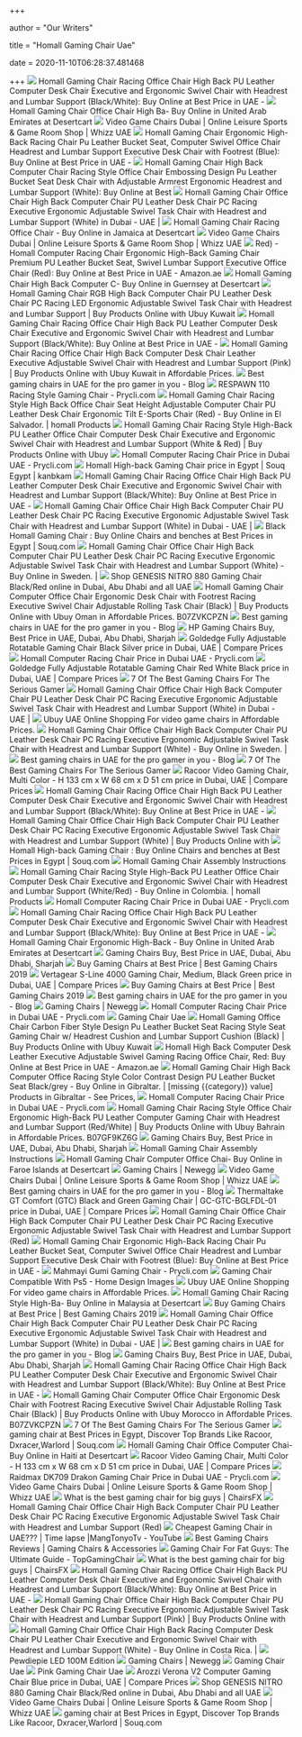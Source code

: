+++
        
author = "Our Writers"
        
title = "Homall Gaming Chair Uae"
        
date = 2020-11-10T06:28:37.481468
        
+++
[ ![](https://images-na.ssl-images-amazon.com/images/I/41HNQxDJ7GL._AC_SY400_.jpg)](https://images-na.ssl-images-amazon.com/images/I/41HNQxDJ7GL._AC_SY400_.jpg) Homall Gaming Chair Racing Office Chair High Back PU Leather Computer Desk  Chair Executive and Ergonomic Swivel Chair with Headrest and Lumbar Support  (Black/White): Buy Online at Best Price in UAE -
[ ![](https://m.media-amazon.com/images/I/41j7qiElDdL.jpg)](https://m.media-amazon.com/images/I/41j7qiElDdL.jpg) Homall Gaming Chair Office Chair High Ba- Buy Online in United Arab  Emirates at Desertcart
[ ![](https://images-na.ssl-images-amazon.com/images/I/412VvxLavbL.jpg)](https://images-na.ssl-images-amazon.com/images/I/412VvxLavbL.jpg) Video Game Chairs Dubai | Online Leisure Sports & Game Room Shop | Whizz UAE
[ ![](https://images-na.ssl-images-amazon.com/images/I/41slxpgaSWL._AC_SY400_.jpg)](https://images-na.ssl-images-amazon.com/images/I/41slxpgaSWL._AC_SY400_.jpg) Homall Gaming Chair Ergonomic High-Back Racing Chair Pu Leather Bucket Seat,  Computer Swivel Office Chair Headrest and Lumbar Support Executive Desk  Chair with Footrest (Blue): Buy Online at Best Price in UAE -
[ ![](https://images-na.ssl-images-amazon.com/images/I/4138Hh6EvdL._AC_SY400_.jpg)](https://images-na.ssl-images-amazon.com/images/I/4138Hh6EvdL._AC_SY400_.jpg) Homall Gaming Chair High Back Computer Chair Racing Style Office Chair  Embossing Design Pu Leather Bucket Seat Desk Chair with Adjustable Armrest  Ergonomic Headrest and Lumbar Support (White): Buy Online at Best
[ ![](https://images-na.ssl-images-amazon.com/images/I/51o0dhtJ+kL._UL500_.jpg)](https://images-na.ssl-images-amazon.com/images/I/51o0dhtJ+kL._UL500_.jpg) Homall Gaming Chair Office Chair High Back Computer Chair PU Leather Desk  Chair PC Racing Executive Ergonomic Adjustable Swivel Task Chair with  Headrest and Lumbar Support (White) in Dubai - UAE |
[ ![](https://images-na.ssl-images-amazon.com/images/I/71P%2BGuFUPbL.jpg)](https://images-na.ssl-images-amazon.com/images/I/71P%2BGuFUPbL.jpg) Homall Gaming Chair Racing Office Chair - Buy Online in Jamaica at  Desertcart
[ ![](https://images-na.ssl-images-amazon.com/images/I/41w8JY-lI+L.jpg)](https://images-na.ssl-images-amazon.com/images/I/41w8JY-lI+L.jpg) Video Game Chairs Dubai | Online Leisure Sports & Game Room Shop | Whizz UAE
[ ![](https://images-na.ssl-images-amazon.com/images/I/41Z8fU4jtEL._AC_SY400_.jpg)](https://images-na.ssl-images-amazon.com/images/I/41Z8fU4jtEL._AC_SY400_.jpg) Red) - Homall Computer Racing Chair Ergonomic High-Back Gaming Chair  Premium PU Leather Bucket Seat, Swivel Lumbar Support Executive Office Chair  (Red): Buy Online at Best Price in UAE - Amazon.ae
[ ![](https://m.media-amazon.com/images/I/71eviEgNZAL.jpg)](https://m.media-amazon.com/images/I/71eviEgNZAL.jpg) Homall Gaming Chair High Back Computer C- Buy Online in Guernsey at  Desertcart
[ ![](https://www.a.ubuy.com.kw/productimg/?image=aHR0cHM6Ly9pbWFnZXMtbmEuc3NsLWltYWdlcy1hbWF6b24uY29tL2ltYWdlcy9JLzcxS1V3b0RKMm1MLl9TUzQwMF8uanBn.jpg)](https://www.a.ubuy.com.kw/productimg/?image=aHR0cHM6Ly9pbWFnZXMtbmEuc3NsLWltYWdlcy1hbWF6b24uY29tL2ltYWdlcy9JLzcxS1V3b0RKMm1MLl9TUzQwMF8uanBn.jpg) Homall Gaming Chair RGB High Back Computer Chair PU Leather Desk Chair PC  Racing LED Ergonomic Adjustable Swivel Task Chair with Headrest and Lumbar  Support | Buy Products Online with Ubuy Kuwait
[ ![](https://images-na.ssl-images-amazon.com/images/I/41a4xyMmv9L._AC_SY400_.jpg)](https://images-na.ssl-images-amazon.com/images/I/41a4xyMmv9L._AC_SY400_.jpg) Homall Gaming Chair Racing Office Chair High Back PU Leather Computer Desk  Chair Executive and Ergonomic Swivel Chair with Headrest and Lumbar Support  (Black/White): Buy Online at Best Price in UAE -
[ ![](https://www.a.ubuy.com.kw/productimg/?image=aHR0cHM6Ly9pbWFnZXMtbmEuc3NsLWltYWdlcy1hbWF6b24uY29tL2ltYWdlcy9JLzgxVWV5QTdiMXVMLl9TUzQwMF8uanBn.jpg)](https://www.a.ubuy.com.kw/productimg/?image=aHR0cHM6Ly9pbWFnZXMtbmEuc3NsLWltYWdlcy1hbWF6b24uY29tL2ltYWdlcy9JLzgxVWV5QTdiMXVMLl9TUzQwMF8uanBn.jpg) Homall Gaming Chair Racing Office Chair High Back Computer Desk Chair  Leather Executive Adjustable Swivel Chair with Headrest and Lumbar Support  (Pink) | Buy Products Online with Ubuy Kuwait in Affordable Prices.
[ ![](https://ml8tymjeomgt.i.optimole.com/k9fZFdM-P16Lw0tX/w:300/h:300/q:auto/https://www.vouchercodesuae.com/blog/wp-content/uploads/51930TKuHL.jpg)](https://ml8tymjeomgt.i.optimole.com/k9fZFdM-P16Lw0tX/w:300/h:300/q:auto/https://www.vouchercodesuae.com/blog/wp-content/uploads/51930TKuHL.jpg) Best gaming chairs in UAE for the pro gamer in you - Blog
[ ![](https://prycli.com/wp-content/uploads/thumbs_dir/respawn-110-racing-style-gaming-chair-grey-rsp-110-gry-og6ldadmof1byurjbcwuae0x7117a3oirn13rq7kaw.jpg)](https://prycli.com/wp-content/uploads/thumbs_dir/respawn-110-racing-style-gaming-chair-grey-rsp-110-gry-og6ldadmof1byurjbcwuae0x7117a3oirn13rq7kaw.jpg) RESPAWN 110 Racing Style Gaming Chair - Prycli.com
[ ![](https://images-na.ssl-images-amazon.com/images/I/81L%2B%2BePF4mL.jpg)](https://images-na.ssl-images-amazon.com/images/I/81L%2B%2BePF4mL.jpg) Homall Gaming Chair Racing Style High Back Office Chair Seat Height  Adjustable Computer Chair PU Leather Desk Chair Ergonomic Tilt E-Sports  Chair (Red) - Buy Online in El Salvador. | homall Products
[ ![](https://www.ubuy.ma/productimg/?image=aHR0cHM6Ly9pbWFnZXMtbmEuc3NsLWltYWdlcy1hbWF6b24uY29tL2ltYWdlcy9JLzgxMTlnR3ZEQ2NMLl9TUzQwMF8uanBn.jpg)](https://www.ubuy.ma/productimg/?image=aHR0cHM6Ly9pbWFnZXMtbmEuc3NsLWltYWdlcy1hbWF6b24uY29tL2ltYWdlcy9JLzgxMTlnR3ZEQ2NMLl9TUzQwMF8uanBn.jpg) Homall Gaming Chair Racing Style High-Back PU Leather Office Chair Computer  Desk Chair Executive and Ergonomic Swivel Chair with Headrest and Lumbar  Support (White & Red) | Buy Products Online with Ubuy
[ ![](https://images-na.ssl-images-amazon.com/images/I/51tUYlmjH3L.jpg)](https://images-na.ssl-images-amazon.com/images/I/51tUYlmjH3L.jpg) Homall Computer Racing Chair Price in Dubai UAE - Prycli.com
[ ![](https://cf2.s3.souqcdn.com/item/2018/06/25/36/02/90/50/item_XL_36029050_142215882.jpg)](https://cf2.s3.souqcdn.com/item/2018/06/25/36/02/90/50/item_XL_36029050_142215882.jpg) Homall High-back Gaming Chair price in Egypt | Souq Egypt | kanbkam
[ ![](https://m.media-amazon.com/images/I/81r3Nb6rm1L.jpg)](https://m.media-amazon.com/images/I/81r3Nb6rm1L.jpg) Homall Gaming Chair Racing Office Chair High Back PU Leather Computer Desk  Chair Executive and Ergonomic Swivel Chair with Headrest and Lumbar Support  (Black/White): Buy Online at Best Price in UAE -
[ ![](https://images-na.ssl-images-amazon.com/images/I/51yb-G4VVsL._UL500_.jpg)](https://images-na.ssl-images-amazon.com/images/I/51yb-G4VVsL._UL500_.jpg) Homall Gaming Chair Office Chair High Back Computer Chair PU Leather Desk  Chair PC Racing Executive Ergonomic Adjustable Swivel Task Chair with  Headrest and Lumbar Support (White) in Dubai - UAE |
[ ![](https://cf1.s3.souqcdn.com/item/2019/10/18/77/78/30/68/item_L_77783068_0f457a301311a.jpg)](https://cf1.s3.souqcdn.com/item/2019/10/18/77/78/30/68/item_L_77783068_0f457a301311a.jpg) Black Homall Gaming Chair : Buy Online Chairs and benches at Best Prices in  Egypt | Souq.com
[ ![](https://images-na.ssl-images-amazon.com/images/I/71Bko3Ne4NL.jpg)](https://images-na.ssl-images-amazon.com/images/I/71Bko3Ne4NL.jpg) Homall Gaming Chair Office Chair High Back Computer Chair PU Leather Desk  Chair PC Racing Executive Ergonomic Adjustable Swivel Task Chair with  Headrest and Lumbar Support (White) - Buy Online in Sweden. |
[ ![](https://k.nooncdn.com/t_desktop-pdp-v1/v1587533193/N21029270A_1.jpg)](https://k.nooncdn.com/t_desktop-pdp-v1/v1587533193/N21029270A_1.jpg) Shop GENESIS NITRO 880 Gaming Chair Black/Red online in Dubai, Abu Dhabi  and all UAE
[ ![](https://www.ubuy.om/productimg/?image=aHR0cHM6Ly9pbWFnZXMtbmEuc3NsLWltYWdlcy1hbWF6b24uY29tL2ltYWdlcy9JLzcxbmFSM2gxWHdMLl9TUzQwMF8uanBn.jpg)](https://www.ubuy.om/productimg/?image=aHR0cHM6Ly9pbWFnZXMtbmEuc3NsLWltYWdlcy1hbWF6b24uY29tL2ltYWdlcy9JLzcxbmFSM2gxWHdMLl9TUzQwMF8uanBn.jpg) Homall Gaming Chair Computer Office Chair Ergonomic Desk Chair with  Footrest Racing Executive Swivel Chair Adjustable Rolling Task Chair  (Black) | Buy Products Online with Ubuy Oman in Affordable Prices.  B07ZVKCPZN
[ ![](https://ml8tymjeomgt.i.optimole.com/k9fZFdM-exPC_a6v/w:237/h:300/q:auto/https://www.vouchercodesuae.com/blog/wp-content/uploads/31YaCEp0KyL.jpg)](https://ml8tymjeomgt.i.optimole.com/k9fZFdM-exPC_a6v/w:237/h:300/q:auto/https://www.vouchercodesuae.com/blog/wp-content/uploads/31YaCEp0KyL.jpg) Best gaming chairs in UAE for the pro gamer in you - Blog
[ ![](https://microless.com/cdn/products/87f237f29a9132ecc4b5a3c244c33c31-hi.jpg)](https://microless.com/cdn/products/87f237f29a9132ecc4b5a3c244c33c31-hi.jpg) HP Gaming Chairs Buy, Best Price in UAE, Dubai, Abu Dhabi, Sharjah
[ ![](https://ae.pricenacdn.com/files/images/products/original/318/Fully-Adjustable-Rotatable-Gaming-Chair-Black-Silver_45486855_42165683ab0cc9990c516fb42ceea31c_t.jpg)](https://ae.pricenacdn.com/files/images/products/original/318/Fully-Adjustable-Rotatable-Gaming-Chair-Black-Silver_45486855_42165683ab0cc9990c516fb42ceea31c_t.jpg) Goldedge Fully Adjustable Rotatable Gaming Chair Black Silver price in  Dubai, UAE | Compare Prices
[ ![](https://images-na.ssl-images-amazon.com/images/I/51YMcEdsH8L.jpg)](https://images-na.ssl-images-amazon.com/images/I/51YMcEdsH8L.jpg) Homall Computer Racing Chair Price in Dubai UAE - Prycli.com
[ ![](https://ae.pricenacdn.com/files/images/products/original/318/Fully-Adjustable-Rotatable-Gaming-Chair-Red-White-Black_45486857_3240a7912685889d985c12ae00612a46_t.jpg)](https://ae.pricenacdn.com/files/images/products/original/318/Fully-Adjustable-Rotatable-Gaming-Chair-Red-White-Black_45486857_3240a7912685889d985c12ae00612a46_t.jpg) Goldedge Fully Adjustable Rotatable Gaming Chair Red White Black price in  Dubai, UAE | Compare Prices
[ ![](https://specials-images.forbesimg.com/imageserve/5e98cd9811164600064006c1/960x0.jpg?fit=scale)](https://specials-images.forbesimg.com/imageserve/5e98cd9811164600064006c1/960x0.jpg?fit=scale) 7 Of The Best Gaming Chairs For The Serious Gamer
[ ![](https://images-na.ssl-images-amazon.com/images/I/51oCkMWKY3L._UL500_.jpg)](https://images-na.ssl-images-amazon.com/images/I/51oCkMWKY3L._UL500_.jpg) Homall Gaming Chair Office Chair High Back Computer Chair PU Leather Desk  Chair PC Racing Executive Ergonomic Adjustable Swivel Task Chair with  Headrest and Lumbar Support (White) in Dubai - UAE |
[ ![](https://www.ubuy.ae/productimg/?image=aHR0cHM6Ly9tLm1lZGlhLWFtYXpvbi5jb20vaW1hZ2VzL0kvNjE5clhvbklUS0wuX0FDX1VTMjE4Xy5qcGc.jpg)](https://www.ubuy.ae/productimg/?image=aHR0cHM6Ly9tLm1lZGlhLWFtYXpvbi5jb20vaW1hZ2VzL0kvNjE5clhvbklUS0wuX0FDX1VTMjE4Xy5qcGc.jpg) Ubuy UAE Online Shopping For video game chairs in Affordable Prices.
[ ![](https://images-na.ssl-images-amazon.com/images/I/71Ucd6Fh0GL.jpg)](https://images-na.ssl-images-amazon.com/images/I/71Ucd6Fh0GL.jpg) Homall Gaming Chair Office Chair High Back Computer Chair PU Leather Desk  Chair PC Racing Executive Ergonomic Adjustable Swivel Task Chair with  Headrest and Lumbar Support (White) - Buy Online in Sweden. |
[ ![](https://ml8tymjeomgt.i.optimole.com/k9fZFdM-7HQWOcRR/w:300/h:300/q:auto/https://www.vouchercodesuae.com/blog/wp-content/uploads/511fVMTZAL.jpg)](https://ml8tymjeomgt.i.optimole.com/k9fZFdM-7HQWOcRR/w:300/h:300/q:auto/https://www.vouchercodesuae.com/blog/wp-content/uploads/511fVMTZAL.jpg) Best gaming chairs in UAE for the pro gamer in you - Blog
[ ![](https://specials-images.forbesimg.com/imageserve/5e98cdd2f45f0500075eb18c/960x0.jpg?cropX1=0&cropX2=500&cropY1=0&cropY2=500)](https://specials-images.forbesimg.com/imageserve/5e98cdd2f45f0500075eb18c/960x0.jpg?cropX1=0&cropX2=500&cropY1=0&cropY2=500) 7 Of The Best Gaming Chairs For The Serious Gamer
[ ![](https://ae.pricenacdn.com/files/images/products/original/318/Racoor-Video-Gaming-Chair-Multi-Color-H-133-cm-x-W-68-cm-x-D-51-cm_34519310_9ac9a8bcf41a03b164f82243cac02efc_t.jpg)](https://ae.pricenacdn.com/files/images/products/original/318/Racoor-Video-Gaming-Chair-Multi-Color-H-133-cm-x-W-68-cm-x-D-51-cm_34519310_9ac9a8bcf41a03b164f82243cac02efc_t.jpg) Racoor Video Gaming Chair, Multi Color - H 133 cm x W 68 cm x D 51 cm price  in Dubai, UAE | Compare Prices
[ ![](https://m.media-amazon.com/images/I/71RR7MrCHUL.jpg)](https://m.media-amazon.com/images/I/71RR7MrCHUL.jpg) Homall Gaming Chair Racing Office Chair High Back PU Leather Computer Desk  Chair Executive and Ergonomic Swivel Chair with Headrest and Lumbar Support  (Black/White): Buy Online at Best Price in UAE -
[ ![](https://www.ubuy.com.sa/productimg/?image=aHR0cHM6Ly9pbWFnZXMtbmEuc3NsLWltYWdlcy1hbWF6b24uY29tL2ltYWdlcy9JLzcxNU8xOTZBRzNMLl9TUzQwMF8uanBn.jpg)](https://www.ubuy.com.sa/productimg/?image=aHR0cHM6Ly9pbWFnZXMtbmEuc3NsLWltYWdlcy1hbWF6b24uY29tL2ltYWdlcy9JLzcxNU8xOTZBRzNMLl9TUzQwMF8uanBn.jpg) Homall Gaming Chair Office Chair High Back Computer Chair PU Leather Desk  Chair PC Racing Executive Ergonomic Adjustable Swivel Task Chair with  Headrest and Lumbar Support (White) | Buy Products Online with
[ ![](https://cf4.s3.souqcdn.com/item/2018/06/21/36/02/90/50/item_L_36029050_142077775.jpg)](https://cf4.s3.souqcdn.com/item/2018/06/21/36/02/90/50/item_L_36029050_142077775.jpg) Homall High-back Gaming Chair : Buy Online Chairs and benches at Best  Prices in Egypt | Souq.com
[ ![](https://www.hannaseo.com/wp-content/uploads/2018/06/homall-executive-swivel-chair-2.png)](https://www.hannaseo.com/wp-content/uploads/2018/06/homall-executive-swivel-chair-2.png) Homall Gaming Chair Assembly Instructions
[ ![](https://m.media-amazon.com/images/I/41hxrM-4WkL.jpg)](https://m.media-amazon.com/images/I/41hxrM-4WkL.jpg) Homall Gaming Chair Racing Style High-Back PU Leather Office Chair Computer  Desk Chair Executive and Ergonomic Swivel Chair with Headrest and Lumbar  Support (White/Red) - Buy Online in Colombia. | homall Products
[ ![](https://prycli.com/wp-content/uploads/2019/11/raidmax-dk709-drakon-gaming-chair-ergonomic-racing-style-pu-leather-seat-300x300.jpg)](https://prycli.com/wp-content/uploads/2019/11/raidmax-dk709-drakon-gaming-chair-ergonomic-racing-style-pu-leather-seat-300x300.jpg) Homall Computer Racing Chair Price in Dubai UAE - Prycli.com
[ ![](https://m.media-amazon.com/images/I/81R52+rsUEL.jpg)](https://m.media-amazon.com/images/I/81R52+rsUEL.jpg) Homall Gaming Chair Racing Office Chair High Back PU Leather Computer Desk  Chair Executive and Ergonomic Swivel Chair with Headrest and Lumbar Support  (Black/White): Buy Online at Best Price in UAE -
[ ![](https://images-na.ssl-images-amazon.com/images/I/51U2HeoRKpL.jpg)](https://images-na.ssl-images-amazon.com/images/I/51U2HeoRKpL.jpg) Homall Gaming Chair Ergonomic High-Back - Buy Online in United Arab  Emirates at Desertcart
[ ![](https://microless.com/cdn/products/82ba5110b5e0f91b67c6a5006e492e23-md.jpg)](https://microless.com/cdn/products/82ba5110b5e0f91b67c6a5006e492e23-md.jpg) Gaming Chairs Buy, Best Price in UAE, Dubai, Abu Dhabi, Sharjah
[ ![](https://www.dubaigamers.com/wp-content/uploads/2019/03/CG-CHAIR-ARMOR-S-ROY-1.jpg)](https://www.dubaigamers.com/wp-content/uploads/2019/03/CG-CHAIR-ARMOR-S-ROY-1.jpg) Buy Gaming Chairs at Best Price | Best Gaming Chairs 2019
[ ![](https://ae.pricenacdn.com/files/images/products/original/318/Vertagear-S-Line-4000-Gaming-Chair-Medium-Black-Green_41050751_74fe86b0c74ae9a2a0961c987fff3e5f_t.jpg?d=ax300)](https://ae.pricenacdn.com/files/images/products/original/318/Vertagear-S-Line-4000-Gaming-Chair-Medium-Black-Green_41050751_74fe86b0c74ae9a2a0961c987fff3e5f_t.jpg?d=ax300) Vertagear S-Line 4000 Gaming Chair, Medium, Black Green price in Dubai, UAE  | Compare Prices
[ ![](https://www.dubaigamers.com/wp-content/uploads/2019/01/image_2334.png)](https://www.dubaigamers.com/wp-content/uploads/2019/01/image_2334.png) Buy Gaming Chairs at Best Price | Best Gaming Chairs 2019
[ ![](https://ml8tymjeomgt.i.optimole.com/k9fZFdM-li5ALGTl/w:612/h:612/q:auto/https://www.vouchercodesuae.com/blog/wp-content/uploads/istockphoto-1187064129-612x612.jpg)](https://ml8tymjeomgt.i.optimole.com/k9fZFdM-li5ALGTl/w:612/h:612/q:auto/https://www.vouchercodesuae.com/blog/wp-content/uploads/istockphoto-1187064129-612x612.jpg) Best gaming chairs in UAE for the pro gamer in you - Blog
[ ![](https://c1.neweggimages.com/ProductImageCompressAll300/2T4-029X-00026-S01.jpg)](https://c1.neweggimages.com/ProductImageCompressAll300/2T4-029X-00026-S01.jpg) Gaming Chairs | Newegg
[ ![](https://images-na.ssl-images-amazon.com/images/I/51jY6M2hHnL.jpg)](https://images-na.ssl-images-amazon.com/images/I/51jY6M2hHnL.jpg) Homall Computer Racing Chair Price in Dubai UAE - Prycli.com
[ ![](https://i.pinimg.com/originals/07/3f/ce/073fce7e1e578f914acae0b0b76d8a08.jpg)](https://i.pinimg.com/originals/07/3f/ce/073fce7e1e578f914acae0b0b76d8a08.jpg) Gaming Chair Uae
[ ![](https://www.a.ubuy.com.kw/productimg/?image=aHR0cHM6Ly9pbWFnZXMtbmEuc3NsLWltYWdlcy1hbWF6b24uY29tL2ltYWdlcy9JLzcxTWhZTUdBTTJMLl9TUzQwMF8uanBn.jpg)](https://www.a.ubuy.com.kw/productimg/?image=aHR0cHM6Ly9pbWFnZXMtbmEuc3NsLWltYWdlcy1hbWF6b24uY29tL2ltYWdlcy9JLzcxTWhZTUdBTTJMLl9TUzQwMF8uanBn.jpg) Homall Gaming Office Chair Carbon Fiber Style Design Pu Leather Bucket Seat  Racing Style Seat Gaming Chair w/ Headrest Cushion and Lumbar Support  Cushion (Black) | Buy Products Online with Ubuy Kuwait
[ ![](https://images-na.ssl-images-amazon.com/images/I/411A%2BLl0gHL._AC_SY400_.jpg)](https://images-na.ssl-images-amazon.com/images/I/411A%2BLl0gHL._AC_SY400_.jpg) Homall High Back Computer Desk Leather Executive Adjustable Swivel Gaming  Racing Office Chair, Red: Buy Online at Best Price in UAE - Amazon.ae
[ ![](https://images-na.ssl-images-amazon.com/images/I/417xAot+CxL.jpg)](https://images-na.ssl-images-amazon.com/images/I/417xAot+CxL.jpg) Homall Gaming Chair High Back Computer Office Racing Style Color Contrast  Design PU Leather Bucket Seat Black/grey - Buy Online in Gibraltar. |  [missing {{category}} value] Products in Gibraltar - See Prices,
[ ![](https://images-na.ssl-images-amazon.com/images/I/51M1SfWXG4L.jpg)](https://images-na.ssl-images-amazon.com/images/I/51M1SfWXG4L.jpg) Homall Computer Racing Chair Price in Dubai UAE - Prycli.com
[ ![](https://www.ubuy.com.bh/productimg/?image=aHR0cHM6Ly9pbWFnZXMtbmEuc3NsLWltYWdlcy1hbWF6b24uY29tL2ltYWdlcy9JLzYxUFl2empHZ09MLl9TUzQwMF8uanBn.jpg)](https://www.ubuy.com.bh/productimg/?image=aHR0cHM6Ly9pbWFnZXMtbmEuc3NsLWltYWdlcy1hbWF6b24uY29tL2ltYWdlcy9JLzYxUFl2empHZ09MLl9TUzQwMF8uanBn.jpg) Homall Gaming Chair Racing Style Office Chair Ergonomic High-Back PU  Leather Computer Gaming Chair with Headrest and Lumbar Support (Red/White)  | Buy Products Online with Ubuy Bahrain in Affordable Prices. B07GF9KZ6G
[ ![](https://microless.com/cdn/products/766ef91c658d44dc5be41f06fa401e42-md.jpg)](https://microless.com/cdn/products/766ef91c658d44dc5be41f06fa401e42-md.jpg) Gaming Chairs Buy, Best Price in UAE, Dubai, Abu Dhabi, Sharjah
[ ![](https://cdn.shopify.com/s/files/1/0013/7032/5053/files/71gPGWOGU_L._SL1000_1024x1024.jpg?v=1532658906)](https://cdn.shopify.com/s/files/1/0013/7032/5053/files/71gPGWOGU_L._SL1000_1024x1024.jpg?v=1532658906) Homall Gaming Chair Assembly Instructions
[ ![](https://images-na.ssl-images-amazon.com/images/I/61UJD0naMoL.jpg)](https://images-na.ssl-images-amazon.com/images/I/61UJD0naMoL.jpg) Homall Gaming Chair Computer Office Chai- Buy Online in Faroe Islands at  Desertcart
[ ![](https://c1.neweggimages.com/ProductImageCompressAll300/AGDW_131992708255768348sAbj57KEdv.jpg)](https://c1.neweggimages.com/ProductImageCompressAll300/AGDW_131992708255768348sAbj57KEdv.jpg) Gaming Chairs | Newegg
[ ![](https://images-na.ssl-images-amazon.com/images/I/81wZ3QFXOoL._SL160_.jpg)](https://images-na.ssl-images-amazon.com/images/I/81wZ3QFXOoL._SL160_.jpg) Video Game Chairs Dubai | Online Leisure Sports & Game Room Shop | Whizz UAE
[ ![](https://ml8tymjeomgt.i.optimole.com/k9fZFdM-3DjwKvkB/w:450/h:300/q:auto/https://www.vouchercodesuae.com/blog/wp-content/uploads/istockphoto-1168477613-612x612.jpg)](https://ml8tymjeomgt.i.optimole.com/k9fZFdM-3DjwKvkB/w:450/h:300/q:auto/https://www.vouchercodesuae.com/blog/wp-content/uploads/istockphoto-1168477613-612x612.jpg) Best gaming chairs in UAE for the pro gamer in you - Blog
[ ![](https://ae.pricenacdn.com/files/images/products/original/318/Thermaltake-GT-Comfort-GTC-Black-and-Green-Gaming-Chair-GC-GTC-BGLFDL-01_20055091_94bd27a4e8ba6ea443169e324477e2f3.jpg?d=ax300)](https://ae.pricenacdn.com/files/images/products/original/318/Thermaltake-GT-Comfort-GTC-Black-and-Green-Gaming-Chair-GC-GTC-BGLFDL-01_20055091_94bd27a4e8ba6ea443169e324477e2f3.jpg?d=ax300) Thermaltake GT Comfort (GTC) Black and Green Gaming Chair |  GC-GTC-BGLFDL-01 price in Dubai, UAE | Compare Prices
[ ![](https://images-na.ssl-images-amazon.com/images/I/519B4n-AbsL._AC_SY400_.jpg)](https://images-na.ssl-images-amazon.com/images/I/519B4n-AbsL._AC_SY400_.jpg) Homall Gaming Chair Office Chair High Back Computer Chair PU Leather Desk  Chair PC Racing Executive Ergonomic Adjustable Swivel Task Chair with  Headrest and Lumbar Support (Red)
[ ![](https://m.media-amazon.com/images/I/71ItdwoafnL.jpg)](https://m.media-amazon.com/images/I/71ItdwoafnL.jpg) Homall Gaming Chair Ergonomic High-Back Racing Chair Pu Leather Bucket Seat,  Computer Swivel Office Chair Headrest and Lumbar Support Executive Desk  Chair with Footrest (Blue): Buy Online at Best Price in UAE -
[ ![](https://prycli.com/wp-content/uploads/thumbs_dir/mahmayi-gumi-09854-gaming-chair-blackwhite-50-x-45-x-138-cm-1-og6kvdkcg2imqcs5wm6rrwqpopbelqknmzi0jwrmvc.jpg)](https://prycli.com/wp-content/uploads/thumbs_dir/mahmayi-gumi-09854-gaming-chair-blackwhite-50-x-45-x-138-cm-1-og6kvdkcg2imqcs5wm6rrwqpopbelqknmzi0jwrmvc.jpg) Mahmayi Gumi Gaming Chair - Prycli.com
[ ![](https://ae01.alicdn.com/kf/U0d7541cd00e54830ba20dec97c8e12ffR/Up-Seat-Original-playseats-Challenge-gaming-chair-for-PS5-PS4-Xbox-PS2-PS3-Xbox-360-Wii.jpg_Q90.jpg_.webp)](https://ae01.alicdn.com/kf/U0d7541cd00e54830ba20dec97c8e12ffR/Up-Seat-Original-playseats-Challenge-gaming-chair-for-PS5-PS4-Xbox-PS2-PS3-Xbox-360-Wii.jpg_Q90.jpg_.webp) Gaming Chair Compatible With Ps5 - Home Design Images
[ ![](https://www.ubuy.ae/productimg/?image=aHR0cHM6Ly9tLm1lZGlhLWFtYXpvbi5jb20vaW1hZ2VzL0kvNzFPK1gzT1ZtWUwuX0FDX1VTMjE4Xy5qcGc.jpg)](https://www.ubuy.ae/productimg/?image=aHR0cHM6Ly9tLm1lZGlhLWFtYXpvbi5jb20vaW1hZ2VzL0kvNzFPK1gzT1ZtWUwuX0FDX1VTMjE4Xy5qcGc.jpg) Ubuy UAE Online Shopping For video game chairs in Affordable Prices.
[ ![](https://m.media-amazon.com/images/I/41lH7AJs4TL.jpg)](https://m.media-amazon.com/images/I/41lH7AJs4TL.jpg) Homall Gaming Chair Racing Style High-Ba- Buy Online in Malaysia at  Desertcart
[ ![](https://www.dubaigamers.com/wp-content/uploads/2019/03/OH-KS06-NW-1.jpg)](https://www.dubaigamers.com/wp-content/uploads/2019/03/OH-KS06-NW-1.jpg) Buy Gaming Chairs at Best Price | Best Gaming Chairs 2019
[ ![](https://images-na.ssl-images-amazon.com/images/I/51jR4B2jrkL._UL500_.jpg)](https://images-na.ssl-images-amazon.com/images/I/51jR4B2jrkL._UL500_.jpg) Homall Gaming Chair Office Chair High Back Computer Chair PU Leather Desk  Chair PC Racing Executive Ergonomic Adjustable Swivel Task Chair with  Headrest and Lumbar Support (White) in Dubai - UAE |
[ ![](https://ml8tymjeomgt.i.optimole.com/k9fZFdM-_mb9XFun/w:300/h:300/q:auto/https://www.vouchercodesuae.com/blog/wp-content/uploads/51gqqoZ7QDL.jpg)](https://ml8tymjeomgt.i.optimole.com/k9fZFdM-_mb9XFun/w:300/h:300/q:auto/https://www.vouchercodesuae.com/blog/wp-content/uploads/51gqqoZ7QDL.jpg) Best gaming chairs in UAE for the pro gamer in you - Blog
[ ![](https://microless.com/cdn/products/3d1a0a4242e58a4360353723b8562add-md.jpg)](https://microless.com/cdn/products/3d1a0a4242e58a4360353723b8562add-md.jpg) Gaming Chairs Buy, Best Price in UAE, Dubai, Abu Dhabi, Sharjah
[ ![](https://images-na.ssl-images-amazon.com/images/I/51qrUQCUqdL._AC_UL345_SR345,345_.jpg)](https://images-na.ssl-images-amazon.com/images/I/51qrUQCUqdL._AC_UL345_SR345,345_.jpg) Homall Gaming Chair Racing Office Chair High Back PU Leather Computer Desk  Chair Executive and Ergonomic Swivel Chair with Headrest and Lumbar Support  (Black/White): Buy Online at Best Price in UAE -
[ ![](https://www.ubuy.ma/productimg/?image=aHR0cHM6Ly9pbWFnZXMtbmEuc3NsLWltYWdlcy1hbWF6b24uY29tL2ltYWdlcy9JLzcxUFRGU0N1MENMLl9TUzQwMF8uanBn.jpg)](https://www.ubuy.ma/productimg/?image=aHR0cHM6Ly9pbWFnZXMtbmEuc3NsLWltYWdlcy1hbWF6b24uY29tL2ltYWdlcy9JLzcxUFRGU0N1MENMLl9TUzQwMF8uanBn.jpg) Homall Gaming Chair Computer Office Chair Ergonomic Desk Chair with  Footrest Racing Executive Swivel Chair Adjustable Rolling Task Chair  (Black) | Buy Products Online with Ubuy Morocco in Affordable Prices.  B07ZVKCPZN
[ ![](https://specials-images.forbesimg.com/imageserve/5e98ce991d47bc00062f12df/0x800.jpg?cropX1=0&cropX2=342&cropY1=0&cropY2=500)](https://specials-images.forbesimg.com/imageserve/5e98ce991d47bc00062f12df/0x800.jpg?cropX1=0&cropX2=342&cropY1=0&cropY2=500) 7 Of The Best Gaming Chairs For The Serious Gamer
[ ![](https://cf5.s3.souqcdn.com/item/2020/09/15/13/17/92/35/4/item_L_131792354_a8cede6329046.jpg)](https://cf5.s3.souqcdn.com/item/2020/09/15/13/17/92/35/4/item_L_131792354_a8cede6329046.jpg) gaming chair at Best Prices in Egypt, Discover Top Brands Like Racoor, Dxracer,Warlord | Souq.com
[ ![](https://images-na.ssl-images-amazon.com/images/I/71mDZBqXwjL.jpg)](https://images-na.ssl-images-amazon.com/images/I/71mDZBqXwjL.jpg) Homall Gaming Chair Office Computer Chai- Buy Online in Haiti at Desertcart
[ ![](https://ae.pricenacdn.com/files/images/products/original/318/Racoor-Video-Gaming-Chair-Multi-Color-H-133-cm-x-W-68-cm-x-D-51-cm_34519310_2637d18c6db794122dda888f9fd94c05.jpg?d=ax300)](https://ae.pricenacdn.com/files/images/products/original/318/Racoor-Video-Gaming-Chair-Multi-Color-H-133-cm-x-W-68-cm-x-D-51-cm_34519310_2637d18c6db794122dda888f9fd94c05.jpg?d=ax300) Racoor Video Gaming Chair, Multi Color - H 133 cm x W 68 cm x D 51 cm price  in Dubai, UAE | Compare Prices
[ ![](https://images-na.ssl-images-amazon.com/images/I/41seF9khr2L.jpg)](https://images-na.ssl-images-amazon.com/images/I/41seF9khr2L.jpg) Raidmax DK709 Drakon Gaming Chair Price in Dubai UAE - Prycli.com
[ ![](https://images-na.ssl-images-amazon.com/images/I/31ucXj4Rb2L._SL160_.jpg)](https://images-na.ssl-images-amazon.com/images/I/31ucXj4Rb2L._SL160_.jpg) Video Game Chairs Dubai | Online Leisure Sports & Game Room Shop | Whizz UAE
[ ![](https://chairsfx.com/wp-content/uploads/2020/03/best-400-lbs-gaming-chairs.jpg)](https://chairsfx.com/wp-content/uploads/2020/03/best-400-lbs-gaming-chairs.jpg) What is the best gaming chair for big guys | ChairsFX
[ ![](https://images-na.ssl-images-amazon.com/images/I/51YtoYcQjCL._AC_SY400_.jpg)](https://images-na.ssl-images-amazon.com/images/I/51YtoYcQjCL._AC_SY400_.jpg) Homall Gaming Chair Office Chair High Back Computer Chair PU Leather Desk  Chair PC Racing Executive Ergonomic Adjustable Swivel Task Chair with  Headrest and Lumbar Support (Red)
[ ![](https://i.ytimg.com/vi/N4jhoJsAq50/maxresdefault.jpg)](https://i.ytimg.com/vi/N4jhoJsAq50/maxresdefault.jpg) Cheapest Gaming Chair in UAE??? | Time lapse |MangTonyoTv - YouTube
[ ![](https://chairs4gamers.com/wp-content/uploads/2020/02/Gaming-Chairs-in-UAE.jpg)](https://chairs4gamers.com/wp-content/uploads/2020/02/Gaming-Chairs-in-UAE.jpg) Best Gaming Chairs Reviews | Gaming Chairs & Accessories
[ ![](https://images-na.ssl-images-amazon.com/images/I/417PiAiE5bL.jpg)](https://images-na.ssl-images-amazon.com/images/I/417PiAiE5bL.jpg) Gaming Chair For Fat Guys: The Ultimate Guide - TopGamingChair
[ ![](https://chairsfx.com/wp-content/uploads/2020/08/autofull-slam-dunk-chair.jpg)](https://chairsfx.com/wp-content/uploads/2020/08/autofull-slam-dunk-chair.jpg) What is the best gaming chair for big guys | ChairsFX
[ ![](https://images-na.ssl-images-amazon.com/images/I/51PT608pynL._AC_SY400_.jpg)](https://images-na.ssl-images-amazon.com/images/I/51PT608pynL._AC_SY400_.jpg) Homall Gaming Chair Racing Office Chair High Back PU Leather Computer Desk  Chair Executive and Ergonomic Swivel Chair with Headrest and Lumbar Support  (Black/White): Buy Online at Best Price in UAE -
[ ![](https://www.a.ubuy.com.kw/productimg/?image=aHR0cHM6Ly9pbWFnZXMtbmEuc3NsLWltYWdlcy1hbWF6b24uY29tL2ltYWdlcy9JLzYxUVgtTWZzcE1MLl9TUzQwMF8uanBn.jpg)](https://www.a.ubuy.com.kw/productimg/?image=aHR0cHM6Ly9pbWFnZXMtbmEuc3NsLWltYWdlcy1hbWF6b24uY29tL2ltYWdlcy9JLzYxUVgtTWZzcE1MLl9TUzQwMF8uanBn.jpg) Homall Gaming Chair Office Chair High Back Computer Chair PU Leather Desk  Chair PC Racing Executive Ergonomic Adjustable Swivel Task Chair with  Headrest and Lumbar Support (Pink) | Buy Products Online with
[ ![](https://m.media-amazon.com/images/I/41jdFrspRRL.jpg)](https://m.media-amazon.com/images/I/41jdFrspRRL.jpg) Homall Gaming Chair Office Chair High Back Racing Computer Desk Chair PU  Leather Chair Executive and Ergonomic Swivel Chair with Headrest and Lumbar  Support (White) - Buy Online in Costa Rica. |
[ ![](https://cdn11.bigcommerce.com/s-1ovkgbcja1/images/stencil/532x532/products/168/1158/CKD11BBL2__93891.1564009936.png?c=2)](https://cdn11.bigcommerce.com/s-1ovkgbcja1/images/stencil/532x532/products/168/1158/CKD11BBL2__93891.1564009936.png?c=2) Pewdiepie LED 100M Edition
[ ![](https://c1.neweggimages.com/ProductImageCompressAll300/358-004V-00011-S09.jpg)](https://c1.neweggimages.com/ProductImageCompressAll300/358-004V-00011-S09.jpg) Gaming Chairs | Newegg
[ ![](https://k.nooncdn.com/t_desktop-pdp-v1/v1545213416/N19912803A_1.jpg)](https://k.nooncdn.com/t_desktop-pdp-v1/v1545213416/N19912803A_1.jpg) Gaming Chair Uae
[ ![](https://i.pinimg.com/originals/7c/fe/c9/7cfec9068762c4230d93032da80312fa.png)](https://i.pinimg.com/originals/7c/fe/c9/7cfec9068762c4230d93032da80312fa.png) Pink Gaming Chair Uae
[ ![](https://ae.pricenacdn.com/files/images/products/original/318/Arozzi-Verona-V2-Computer-Gaming-Chair-Blue_27198630_70044deb22a609eaec36fc014be3c0b4.jpg?d=ax300)](https://ae.pricenacdn.com/files/images/products/original/318/Arozzi-Verona-V2-Computer-Gaming-Chair-Blue_27198630_70044deb22a609eaec36fc014be3c0b4.jpg?d=ax300) Arozzi Verona V2 Computer Gaming Chair Blue price in Dubai, UAE | Compare  Prices
[ ![](https://k.nooncdn.com/t_desktop-pdp-v1/v1587533193/N21029270A_2.jpg)](https://k.nooncdn.com/t_desktop-pdp-v1/v1587533193/N21029270A_2.jpg) Shop GENESIS NITRO 880 Gaming Chair Black/Red online in Dubai, Abu Dhabi  and all UAE
[ ![](https://images-na.ssl-images-amazon.com/images/I/41088+BTpML._SL160_.jpg)](https://images-na.ssl-images-amazon.com/images/I/41088+BTpML._SL160_.jpg) Video Game Chairs Dubai | Online Leisure Sports & Game Room Shop | Whizz UAE
[ ![](https://cf5.s3.souqcdn.com/item/2020/09/17/13/17/99/93/0/item_L_131799930_3850d74158d73.jpg)](https://cf5.s3.souqcdn.com/item/2020/09/17/13/17/99/93/0/item_L_131799930_3850d74158d73.jpg) gaming chair at Best Prices in Egypt, Discover Top Brands Like Racoor, Dxracer,Warlord | Souq.com
